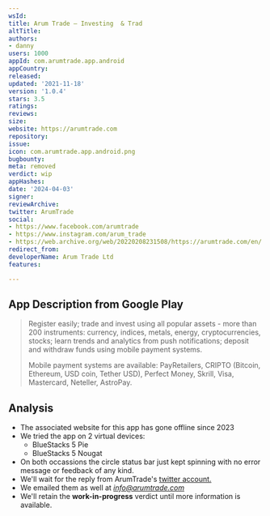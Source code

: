```yaml
---
wsId: 
title: Arum Trade — Investing  & Trad
altTitle: 
authors:
- danny
users: 1000
appId: com.arumtrade.app.android
appCountry: 
released: 
updated: '2021-11-18'
version: '1.0.4'
stars: 3.5
ratings: 
reviews: 
size: 
website: https://arumtrade.com
repository: 
issue: 
icon: com.arumtrade.app.android.png
bugbounty: 
meta: removed
verdict: wip
appHashes: 
date: '2024-04-03'
signer: 
reviewArchive: 
twitter: ArumTrade
social:
- https://www.facebook.com/arumtrade
- https://www.instagram.com/arum_trade
- https://web.archive.org/web/20220208231508/https://arumtrade.com/en/
redirect_from: 
developerName: Arum Trade Ltd
features: 

---
```


## App Description from Google Play 

> Register easily; trade and invest using all popular assets - more than 200 instruments: currency, indices, metals, energy, cryptocurrencies, stocks; learn trends and analytics from push notifications; deposit and withdraw funds using mobile payment systems.
>
> Mobile payment systems are available: PayRetailers, CRIPTO (Bitcoin, Ethereum, USD coin, Tether USD), Perfect Money, Skrill, Visa, Mastercard, Neteller, AstroPay.

## Analysis 

- The associated website for this app has gone offline since 2023 
- We tried the app on 2 virtual devices:
  - BlueStacks 5 Pie 
  - BlueStacks 5 Nougat 
- On both occassions the circle status bar just kept spinning with no error message or feedback of any kind. 
- We'll wait for the reply from ArumTrade's [twitter account.](https://twitter.com/BitcoinWalletz/status/1656584775623376896)
- We emailed them as well at *info@arumtrade.com*
- We'll retain the **work-in-progress** verdict until more information is available. 
  

